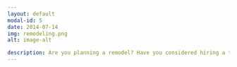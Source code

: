```yaml
---
layout: default
modal-id: 5
date: 2014-07-14
img: remodeling.png
alt: image-alt

description: Are you planning a remodel? Have you considered hiring a therapist to join your construction team? We would love to become a part of your team.  Our unique perspective and knowledge about anatomy, disease progression, ergonomics will make a remodel more successful in the long run.  You may not need adaptive equipment now, but why not be prepared so that when the time comes you are ready.  It’s more than just looking up ADA standards, we as therapists at Enduring Home Solutions, have years of experience creating individualized solutions for our clients. Your home deserves more than a standard installation and we can help customize your home to your ability.  There are so many considerations to be made when planning for the future and we want to help you make long lasting changes that will adapt to your changing needs as you age and live life to the fullest.  Don’t deal with your home, live in it confidently today!
---
```

